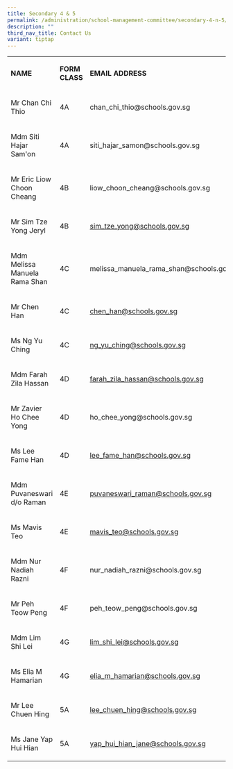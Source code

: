 ```yaml
---
title: Secondary 4 & 5
permalink: /administration/school-management-committee/secondary-4-n-5/
description: ""
third_nav_title: Contact Us
variant: tiptap
---
```

<table style="minWidth: 75px">
<colgroup>
<col>
<col>
<col>
</colgroup>
<tbody>
<tr>
<td rowspan="1" colspan="1">
<p><strong>NAME</strong>
</p>
</td>
<td rowspan="1" colspan="1">
<p><strong>FORM CLASS</strong>
</p>
</td>
<td rowspan="1" colspan="1">
<p><strong>EMAIL ADDRESS</strong>
</p>
</td>
</tr>
<tr>
<td rowspan="1" colspan="1">
<p>Mr Chan Chi Thio</p>
</td>
<td rowspan="1" colspan="1">
<p>4A</p>
</td>
<td rowspan="1" colspan="1">
<p><a rel="noopener noreferrer nofollow" target="_blank">chan_chi_thio@schools.gov.sg</a>
</p>
</td>
</tr>
<tr>
<td rowspan="1" colspan="1">
<p>Mdm Siti Hajar Sam'on</p>
</td>
<td rowspan="1" colspan="1">
<p>4A</p>
</td>
<td rowspan="1" colspan="1">
<p><a rel="noopener noreferrer nofollow" target="_blank">siti_hajar_samon@schools.gov.sg</a>
</p>
</td>
</tr>
<tr>
<td rowspan="1" colspan="1">
<p>Mr Eric Liow Choon Cheang</p>
</td>
<td rowspan="1" colspan="1">
<p>4B</p>
</td>
<td rowspan="1" colspan="1">
<p><a rel="noopener noreferrer nofollow" target="_blank">liow_choon_cheang@schools.gov.sg</a>
</p>
</td>
</tr>
<tr>
<td rowspan="1" colspan="1">
<p>Mr Sim Tze Yong Jeryl</p>
</td>
<td rowspan="1" colspan="1">
<p>4B</p>
</td>
<td rowspan="1" colspan="1">
<p><a href="mailto:sim_tze_yong@schools.gov.sg" rel="noopener noreferrer nofollow" target="_blank">sim_tze_yong@schools.gov.sg</a>
</p>
</td>
</tr>
<tr>
<td rowspan="1" colspan="1">
<p>Mdm Melissa Manuela Rama Shan</p>
</td>
<td rowspan="1" colspan="1">
<p>4C</p>
</td>
<td rowspan="1" colspan="1">
<p><a rel="noopener noreferrer nofollow" target="_blank">melissa_manuela_rama_shan@schools.gov.sg</a>
</p>
</td>
</tr>
<tr>
<td rowspan="1" colspan="1">
<p>Mr Chen Han</p>
</td>
<td rowspan="1" colspan="1">
<p>4C</p>
</td>
<td rowspan="1" colspan="1">
<p><a href="mailto:chen_han@schools.gov.sg" rel="noopener noreferrer nofollow" target="_blank">chen_han@schools.gov.sg</a>
</p>
</td>
</tr>
<tr>
<td rowspan="1" colspan="1">
<p>Ms Ng Yu Ching</p>
</td>
<td rowspan="1" colspan="1">
<p>4C</p>
</td>
<td rowspan="1" colspan="1">
<p><a href="mailto:ng_yu_ching@schools.gov.sg" rel="noopener noreferrer nofollow" target="_blank">ng_yu_ching@schools.gov.sg</a>
</p>
</td>
</tr>
<tr>
<td rowspan="1" colspan="1">
<p>Mdm Farah Zila Hassan</p>
</td>
<td rowspan="1" colspan="1">
<p>4D</p>
</td>
<td rowspan="1" colspan="1">
<p><a href="mailto:farah_zila_hassan@schools.gov.sg" rel="noopener noreferrer nofollow" target="_blank">farah_zila_hassan@schools.gov.sg</a>
</p>
</td>
</tr>
<tr>
<td rowspan="1" colspan="1">
<p>Mr Zavier Ho Chee Yong</p>
</td>
<td rowspan="1" colspan="1">
<p>4D</p>
</td>
<td rowspan="1" colspan="1">
<p><a rel="noopener noreferrer nofollow" target="_blank">ho_chee_yong@schools.gov.sg</a>
</p>
</td>
</tr>
<tr>
<td rowspan="1" colspan="1">
<p>Ms Lee Fame Han</p>
</td>
<td rowspan="1" colspan="1">
<p>4D</p>
</td>
<td rowspan="1" colspan="1">
<p><a href="mailto:lee_fame_han@schools.gov.sg" rel="noopener noreferrer nofollow" target="_blank">lee_fame_han@schools.gov.sg</a>
</p>
</td>
</tr>
<tr>
<td rowspan="1" colspan="1">
<p>Mdm Puvaneswari d/o Raman</p>
</td>
<td rowspan="1" colspan="1">
<p>4E</p>
</td>
<td rowspan="1" colspan="1">
<p><a href="mailto:puvaneswari_raman@schools.gov.sg" rel="noopener noreferrer nofollow" target="_blank">puvaneswari_raman@schools.gov.sg</a>
</p>
</td>
</tr>
<tr>
<td rowspan="1" colspan="1">
<p>Ms Mavis Teo</p>
</td>
<td rowspan="1" colspan="1">
<p>4E</p>
</td>
<td rowspan="1" colspan="1">
<p><a href="mailto:mavis_teo@schools.gov.sg" rel="noopener noreferrer nofollow" target="_blank">mavis_teo@schools.gov.sg</a>
</p>
</td>
</tr>
<tr>
<td rowspan="1" colspan="1">
<p>Mdm Nur Nadiah Razni</p>
</td>
<td rowspan="1" colspan="1">
<p>4F</p>
</td>
<td rowspan="1" colspan="1">
<p><a rel="noopener noreferrer nofollow" target="_blank">nur_nadiah_razni@schools.gov.sg</a>
</p>
</td>
</tr>
<tr>
<td rowspan="1" colspan="1">
<p>Mr Peh Teow Peng</p>
</td>
<td rowspan="1" colspan="1">
<p>4F</p>
</td>
<td rowspan="1" colspan="1">
<p><a rel="noopener noreferrer nofollow" target="_blank">peh_teow_peng@schools.gov.sg</a>&nbsp;&nbsp;</p>
</td>
</tr>
<tr>
<td rowspan="1" colspan="1">
<p>Mdm Lim Shi Lei</p>
</td>
<td rowspan="1" colspan="1">
<p>4G</p>
</td>
<td rowspan="1" colspan="1">
<p><a href="mailto:lim_shi_lei@schools.gov.sg" rel="noopener noreferrer nofollow" target="_blank">lim_shi_lei@schools.gov.sg</a>
</p>
</td>
</tr>
<tr>
<td rowspan="1" colspan="1">
<p>Ms Elia M Hamarian</p>
</td>
<td rowspan="1" colspan="1">
<p>4G</p>
</td>
<td rowspan="1" colspan="1">
<p><a href="mailto:elia_m_hamarian@schools.gov.sg" rel="noopener noreferrer nofollow" target="_blank">elia_m_hamarian@schools.gov.sg</a>
</p>
</td>
</tr>
<tr>
<td rowspan="1" colspan="1">
<p>Mr Lee Chuen Hing</p>
</td>
<td rowspan="1" colspan="1">
<p>5A</p>
</td>
<td rowspan="1" colspan="1">
<p><a href="mailto:lee_chuen_hing@schools.gov.sg" rel="noopener noreferrer nofollow" target="_blank">lee_chuen_hing@schools.gov.sg</a>
</p>
</td>
</tr>
<tr>
<td rowspan="1" colspan="1">
<p>Ms Jane Yap Hui Hian</p>
</td>
<td rowspan="1" colspan="1">
<p>5A</p>
</td>
<td rowspan="1" colspan="1">
<p><a href="mailto:yap_hui_hian_jane@schools.gov.sg" rel="noopener noreferrer nofollow" target="_blank">yap_hui_hian_jane@schools.gov.sg</a>
</p>
</td>
</tr>
</tbody>
</table>
<p></p>